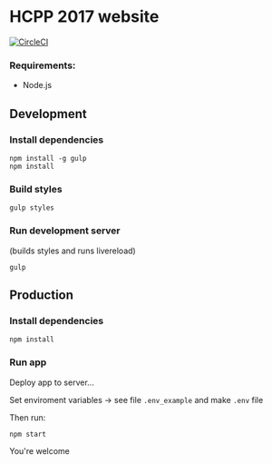 # HCPP 2017 website
[![CircleCI](https://circleci.com/gh/ParalelniPolis/hcpp2017web.svg?style=svg)](https://circleci.com/gh/ParalelniPolis/hcpp2017web)

### Requirements:

- Node.js

## Development

### Install dependencies
```
npm install -g gulp
npm install
```

### Build styles
```
gulp styles
```

### Run development server
(builds styles and runs livereload)
```
gulp
```

## Production

### Install dependencies
```
npm install
```

### Run app
Deploy app to server...

Set enviroment variables -> see file ```.env_example``` and make ```.env``` file

Then run:
```
npm start
```

You're welcome
